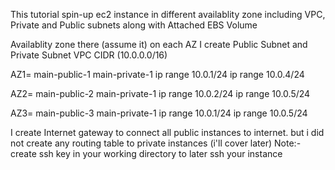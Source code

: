 This tutorial spin-up ec2 instance in different availablity zone including VPC, Private and Public subnets along with Attached EBS Volume
 
 Availablity zone there  (assume it)
 on each AZ I create Public Subnet and Private Subnet
 VPC CIDR (10.0.0.0/16)
 
 AZ1= main-public-1			main-private-1
	ip range 10.0.1/24		ip range 10.0.4/24
	
 AZ2= main-public-2			main-private-1
	ip range 10.0.2/24		ip range 10.0.5/24
 
 AZ3= main-public-3			main-private-1
	ip range 10.0.1/24		ip range 10.0.5/24
	
I create Internet gateway to connect all public instances to internet. but i did not create any routing table to private instances (i'll cover later)
Note:- create ssh key in your working directory to later ssh your instance
